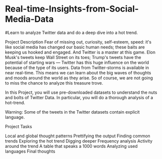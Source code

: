 # Real-time-Insights-from-Social-Media-Data

#Learn to analyze Twitter data and do a deep dive into a hot trend.

Project Description
Fear of missing out, curiosity, self-esteem, speed: it's like social media has changed our basic human needs; these baits are keeping us hooked and engaged. And Twitter is a master at this game. Elon Musk's tweets keep Wall Street on its toes; Trump's tweets have the potential of starting wars — Twitter has this huge influence on the world because of the type of its users. Data from Twitter-storms is available in near real-time. This means we can learn about the big waves of thoughts and moods around the world as they arise. So of course, we are not going to miss the chance to analyze this treasure trove.

In this Project, you will use pre-downloaded datasets to understand the nuts and bolts of Twitter Data. In particular, you will do a thorough analysis of a hot-trend.

Warning: Some of the tweets in the Twitter datasets contain explicit language.

Project Tasks

Local and global thought patterns
Prettifying the output
Finding common trends
Exploring the hot trend
Digging deeper
Frequency analysis
Activity around the trend
A table that speaks a 1000 words
Analyzing used languages
Final thoughts

